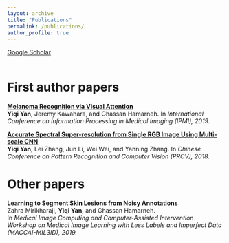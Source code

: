```yaml
---
layout: archive
title: "Publications"
permalink: /publications/
author_profile: true
---
```


[Google Scholar](https://scholar.google.com/citations?user=RjhO748AAAAJ&hl=en)  
<br>

First author papers  
======

[<b><u>Melanoma Recognition via Visual Attention</u></b>](https://saoyan.github.io/publications/IPMI2019) <br>
<b>Yiqi Yan</b>, Jeremy Kawahara, and Ghassan Hamarneh.
In <i>International Conference on Information Processing in Medical Imaging (IPMI), 2019.</i>  

[<b><u>Accurate Spectral Super-resolution from Single RGB Image Using Multi-scale CNN</b></u>](https://saoyan.github.io/publications/PRCV2018) <br>
<b>Yiqi Yan</b>, Lei Zhang, Jun Li, Wei Wei, and Yanning Zhang.
In <i>Chinese Conference on Pattern Recognition and Computer Vision (PRCV), 2018.</i>  

Other papers  
======
<b>Learning to Segment Skin Lesions from Noisy Annotations</b> <br>
Zahra Mirikharaji, <b>Yiqi Yan</b>, and Ghassan Hamarneh.  
In <i>Medical Image Computing and Computer-Assisted Intervention Workshop on Medical Image Learning with Less Labels and Imperfect Data (MACCAI-MIL3ID), 2019.</i>  